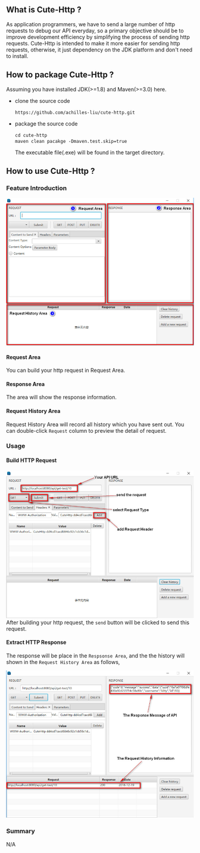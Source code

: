 ## What is Cute-Http ?

As application programmers, we have to send a large number of http requests to debug our API everyday, so a primary objective should be to improve development efficiency by simplifying the process of sending http requests. Cute-Http is intended to make it more easier for sending http requests, otherwise, it just dependency on the JDK platform and don't need to install.

## How to package Cute-Http ?

Assuming you have installed JDK(>=1.8) and Maven(>=3.0) here.

- clone the source code

  ```
  https://github.com/achilles-liu/cute-http.git
  ```

- package the source code

  ```
  cd cute-http
  maven clean pacakge -Dmaven.test.skip=true
  ```

  The executable file(.exe) will be found in the target directory.

## How to use Cute-Http ?

### Feature Introduction

![Feature](https://github.com/achilles-liu/cute-http/blob/master/src/main/resources/png/cute-http-1.jpg)
#### Request Area
You can build your http request in Request Area.
#### Response Area
The area will show the response information.
#### Request History Area
Request History Area will record all history which you have sent out. You can double-click `Request` column to preview the detail of request.
### Usage
#### Build HTTP Request

![Request](https://github.com/achilles-liu/cute-http/blob/master/src/main/resources/png/build-request.jpg)
After building your http request, the `send` button will be clicked to send this request.
#### Extract HTTP Response
The response will be place in the `Respsonse Area`, and the the history will shown in the `Request History Area` as follows,

![](https://github.com/achilles-liu/cute-http/blob/master/src/main/resources/png/response-info.jpg)
### Summary
N/A
